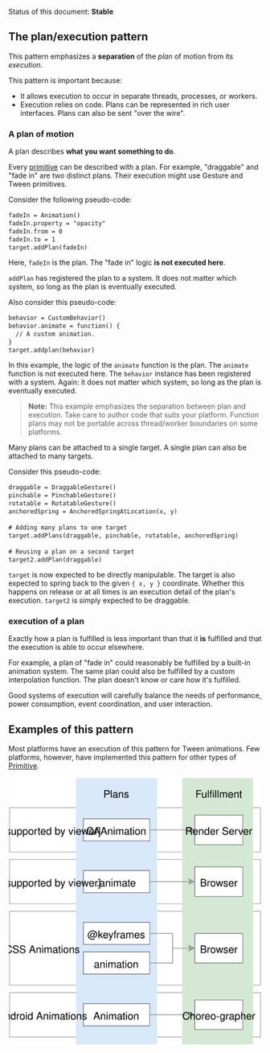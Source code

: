 Status of this document: **Stable**

## The plan/execution pattern

This pattern emphasizes a **separation** of the *plan* of motion from its *execution*.

This pattern is important because:

- It allows execution to occur in separate threads, processes, or workers.
- Execution relies on code. Plans can be represented in rich user interfaces. Plans can also be sent "over the wire".

### A plan of motion

A plan describes **what you want something to do**.

Every [primitive](../primitives.md) can be described with a plan. For example, "draggable" and "fade in" are two distinct plans. Their execution might use Gesture and Tween primitives.

Consider the following pseudo-code:

    fadeIn = Animation()
    fadeIn.property = "opacity"
    fadeIn.from = 0
    fadeIn.to = 1
    target.addPlan(fadeIn)

Here, `fadeIn` is the plan. The "fade in" logic **is not executed here**.

`addPlan` has registered the plan to a system. It does not matter which system, so long as the plan is eventually executed.

Also consider this pseudo-code:

    behavior = CustomBehavior()
    behavior.animate = function() {
      // A custom animation.
    }
    target.addplan(behavior)

In this example, the logic of the `animate` function is the plan. The `animate` function is not executed here. The `behavior` instance has been registered with a system. Again: it does not matter which system, so long as the plan is eventually executed.

> **Note:** This example emphasizes the separation between plan and execution.  Take care to author code that suits your platform.  Function plans may not be portable across thread/worker boundaries on some platforms.

Many plans can be attached to a single target. A single plan can also be attached to many targets.

Consider this pseudo-code:

    draggable = DraggableGesture()
    pinchable = PinchableGesture()
    rotatable = RotatableGesture()
    anchoredSpring = AnchoredSpringAtLocation(x, y)
    
    # Adding many plans to one target
    target.addPlans(draggable, pinchable, rotatable, anchoredSpring)
    
    # Reusing a plan on a second target
    target2.addPlan(draggable)

`target` is now expected to be directly manipulable. The target is also expected to spring back to the given `{ x, y }` coordinate. Whether this happens on release or at all times is an execution detail of the plan's execution. `target2` is simply expected to be draggable.

### execution of a plan

Exactly how a plan is fulfilled is less important than that it **is** fulfilled and that the execution is able to occur elsewhere.

For example, a plan of "fade in" could reasonably be fulfilled by a built-in animation system. The same plan could also be fulfilled by a custom interpolation function. The plan doesn't know or care how it's fulfilled.

Good systems of execution will carefully balance the needs of performance, power consumption, event coordination, and user interaction.

## Examples of this pattern

Most platforms have an execution of this pattern for Tween animations. Few platforms, however, have implemented this pattern for other types of [Primitive](../primitives.md).

![](../_assets/PatternMatches.svg)